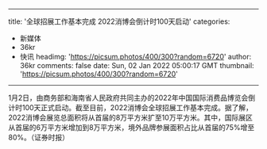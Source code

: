 
---
title: '全球招展工作基本完成 2022消博会倒计时100天启动'
categories: 
 - 新媒体
 - 36kr
 - 快讯
headimg: 'https://picsum.photos/400/300?random=6720'
author: 36kr
comments: false
date: Sun, 02 Jan 2022 05:00:17 GMT
thumbnail: 'https://picsum.photos/400/300?random=6720'
---

<div>   
1月2日，由商务部和海南省人民政府共同主办的2022年中国国际消费品博览会倒计时100天正式启动。截至目前，2022消博会全球招展工作基本完成。据了解，2022消博会展览总面积将从首届的8万平方米扩至10万平方米。其中，国际展区从首届的6万平方米增加到8万平方米，境外品牌参展面积占比从首届的75%增至80%。（证券时报）  
</div>
            